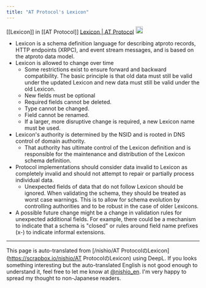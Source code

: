 ```yaml
---
title: "AT Protocol's Lexicon"
---
```


[[Lexicon]] in [[AT Protocol]]
[Lexicon | AT Protocol](https://atproto.com/specs/lexicon)
<img src='https://scrapbox.io/api/pages/nishio-en/gpt/icon' alt='gpt.icon' height="19.5"/>
- Lexicon is a schema definition language for describing atproto records, HTTP endpoints (XRPC), and event stream messages, and is based on the atproto data model.
- Lexicon is allowed to change over time
    - Some restrictions exist to ensure forward and backward compatibility. The basic principle is that old data must still be valid under the updated Lexicon and new data must still be valid under the old Lexicon.
    - New fields must be optional
    - Required fields cannot be deleted.
    - Type cannot be changed.
    - Field cannot be renamed.
    - If a larger, more disruptive change is required, a new Lexicon name must be used.
- Lexicon's authority is determined by the NSID and is rooted in DNS control of domain authority.
    - That authority has ultimate control of the Lexicon definition and is responsible for the maintenance and distribution of the Lexicon schema definition.
- Protocol implementations should consider data invalid to Lexicon as completely invalid and should not attempt to repair or partially process individual data.
    - Unexpected fields of data that do not follow Lexicon should be ignored. When validating the schema, they should be treated as worst case warnings. This is to allow for schema evolution by controlling authorities and to be robust in the case of older Lexicons.
- A possible future change might be a change in validation rules for unexpected additional fields. For example, there could be a mechanism to indicate that a schema is "closed" or rules around field name prefixes (x-) to indicate informal extensions.
---
This page is auto-translated from [/nishio/AT ProtocolのLexicon](https://scrapbox.io/nishio/AT ProtocolのLexicon) using DeepL. If you looks something interesting but the auto-translated English is not good enough to understand it, feel free to let me know at [@nishio_en](https://twitter.com/nishio_en). I'm very happy to spread my thought to non-Japanese readers.